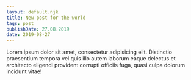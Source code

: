 ```yaml
---
layout: default.njk
title: New post for the world
tags: post
publishDate: 27.08.2019
date: 2019-08-27
---
```


Lorem ipsum dolor sit amet, consectetur adipisicing elit. Distinctio praesentium tempora vel quis illo autem laborum eaque delectus et architecto eligendi provident corrupti officiis fuga, quasi culpa dolorum incidunt vitae!
